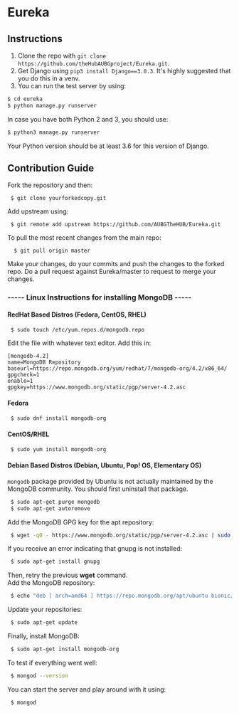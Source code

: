 # Eureka

## Instructions  

 1. Clone the repo with ```git clone https://github.com/theHubAUBGproject/Eureka.git```.  
 2. Get Django using ```pip3 install Django==3.0.3```. It's highly suggested that you do this in a venv.  
 3. You can run the test server by using:

 ```bash
 $ cd eureka
 $ python manage.py runserver
 ```

 In case you have both Python 2 and 3, you should use:  

 ```bash
 $ python3 manage.py runserver
 ```

Your Python version should be at least 3.6 for this version of Django.

## Contribution Guide

 Fork the repository and then:  

```
 $ git clone yourforkedcopy.git
```  

 Add upstream using:

```
 $ git remote add upstream https://github.com/AUBGTheHUB/Eureka.git
```  

 To pull the most recent changes from the main repo:  

```
  $ git pull origin master
```

 Make your changes, do your commits and push the changes to the forked repo.
 Do a pull request against Eureka/master to request to merge your changes.

### ----- Linux Instructions for installing MongoDB -----

#### RedHat Based Distros (Fedora, CentOS, RHEL)

```bash
 $ sudo touch /etc/yum.repos.d/mongodb.repo
```

Edit the file with whatever text editor. Add this in: 

```
[mongodb-4.2]
name=MongoDB Repository
baseurl=https://repo.mongodb.org/yum/redhat/7/mongodb-org/4.2/x86_64/
gpgcheck=1
enable=1
gpgkey=https://www.mongodb.org/static/pgp/server-4.2.asc
```

#### Fedora

```bash
 $ sudo dnf install mongodb-org
```  

#### CentOS/RHEL  

```bash
 $ sudo yum install mongodb-org
```  
  
#### Debian Based Distros (Debian, Ubuntu, Pop! OS, Elementary OS)

```mongodb``` package provided by Ubuntu is not actually maintained by the MongoDB community. You should first uninstall that package.  

```bash
 $ sudo apt-get purge mongodb
 $ sudo apt-get autoremove
```

Add the MongoDB GPG key for the apt repository: 

```bash
 $ wget -qO - https://www.mongodb.org/static/pgp/server-4.2.asc | sudo apt-key add -
```

If you receive an error indicating that gnupg is not installed:

```bash
 $ sudo apt-get install gnupg
```

Then, retry the previous **wget** command.  
Add the MongoDB repository:

```bash
 $ echo "deb [ arch=amd64 ] https://repo.mongodb.org/apt/ubuntu bionic/mongodb-org/4.2 multiverse" | sudo tee /etc/apt/sources.list.d/mongodb.list
```

Update your repositories:

```bash
 $ sudo apt-get update
```

Finally, install MongoDB:

```bash
 $ sudo apt-get install mongodb-org
```

To test if everything went well:

```bash
 $ mongod --version
```

You can start the server and play around with it using:

```bash
 $ mongod
```
